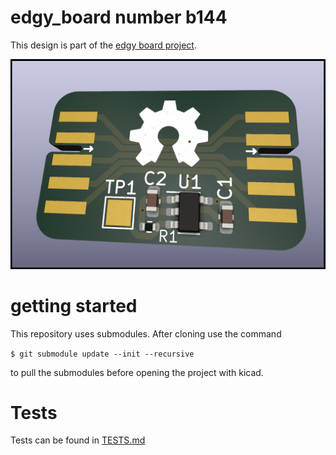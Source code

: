 # edgy_board number b144
This design is part of the [edgy board project](https://github.com/skunkforce/edgy_boards). 

![](/board/board.png)

# getting started
This repository uses submodules. After cloning use the command 

```$ git submodule update --init --recursive```

to pull the submodules before opening the project with kicad. 

# Tests
Tests can be found in [TESTS.md](TESTS.md)

